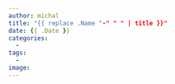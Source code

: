```yaml
---
author: michal
title: "{{ replace .Name "-" " " | title }}"
date: {{ .Date }}
categories:
  - 
tags:
  -
image:
---
```


<!--more-->
